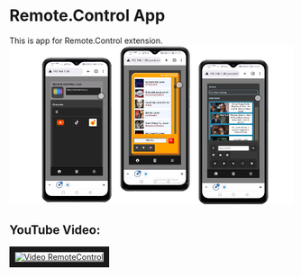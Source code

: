 # Remote.Control App

This is app for Remote.Control extension.
![alt text](https://github.com/itreums/remote.local/blob/master/assets/img/png/3apps.png?raw=true)

## YouTube Video:

<a target="_blank" href="http://www.youtube.com/watch?feature=player_embedded&v=jAdPD7e5L_4&ab_channel=AlboMantis">
  <img src="https://i.ytimg.com/vi/jAdPD7e5L_4/hqdefault.jpg" alt="Video RemoteControl" width="370" height="270" border="10" />
</a>
